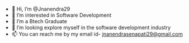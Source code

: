 - 👋 Hi, I’m @Jnanendra29
- 👀 I’m interested in Software Development
- 🌱 I’m a Btech Graduate
- 💞️ I’m looking explore myself in the software development industry
- 📫 You can reach me by my email id- jnanendrasenapati29@gmail.com

<!---
Jnanendra29/Jnanendra29 is a ✨ special ✨ repository because its `README.md` (this file) appears on your GitHub profile.
You can click the Preview link to take a look at your changes.
--->
